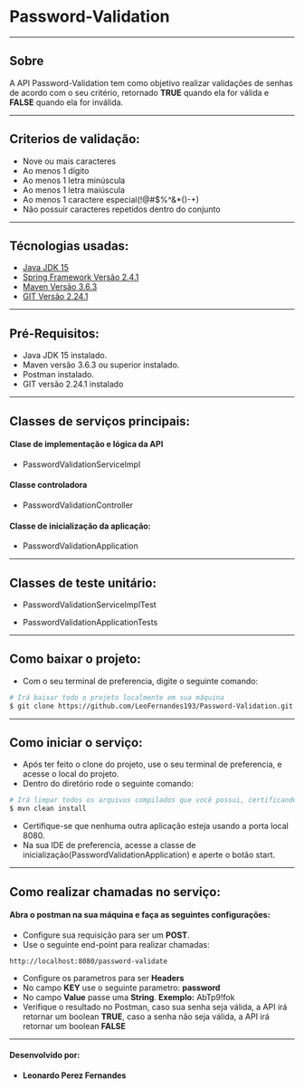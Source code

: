 # Password-Validation
---

## Sobre

A API Password-Validation tem como objetivo realizar validações de senhas de acordo com o seu critério, retornado **TRUE** quando ela for válida e **FALSE** quando ela for inválida.

---

## Criterios de validação:

- Nove ou mais caracteres
- Ao menos 1 dígito
- Ao menos 1 letra minúscula
- Ao menos 1 letra maiúscula
- Ao menos 1 caractere especial(!@#$%^&*()-+)
- Não possuir caracteres repetidos dentro do conjunto

---

## Técnologias usadas:

- [Java JDK 15](https://www.oracle.com/java/technologies/javase/15-relnote-issues.html)
- [Spring Framework Versão 2.4.1](https://spring.io/projects/spring-framework)
- [Maven Versão 3.6.3](https://maven.apache.org/plugins/maven-war-plugin/index.html)
- [GIT Versão 2.24.1](https://git-scm.com/)

---

## Pré-Requisitos:

- Java JDK 15 instalado.
- Maven versão 3.6.3 ou superior instalado.
- Postman instalado.
- GIT versão 2.24.1 instalado

---

## Classes de serviços principais:

#### Clase de implementação e lógica da API
- PasswordValidationServiceImpl

#### Classe controladora
- PasswordValidationController

#### Classe de inicialização da aplicação:
- PasswordValidationApplication

---

## Classes de teste unitário:

- PasswordValidationServiceImplTest

- PasswordValidationApplicationTests

---

## Como baixar o projeto:

- Com o seu terminal de preferencia, digite o seguinte comando:

```bash
# Irá baixar todo o projeto localmente em sua máquina
$ git clone https://github.com/LeoFernandes193/Password-Validation.git
```

---

## Como iniciar o serviço:

- Após ter feito o clone do projeto, use o seu terminal de preferencia, e acesse o local do projeto.
- Dentro do diretório rode o seguinte comando:

```bash
# Irá limpar todos os arquivos compilados que você possui, certificando-se de que você está realmente compilando cada módulo do zero.
$ mvn clean install
```
- Certifique-se que nenhuma outra aplicação esteja usando a porta local 8080.
- Na sua IDE de preferencia, acesse a classe de inicialização(PasswordValidationApplication) e aperte o botão start.

---

## Como realizar chamadas no serviço:

#### Abra o postman na sua máquina e faça as seguintes configurações:
- Configure sua requisição para ser um **POST**.
- Use o seguinte end-point para realizar chamadas:
```postman
http://localhost:8080/password-validate
```
- Configure os parametros para ser **Headers**
- No campo **KEY** use o seguinte parametro: **password**
- No campo **Value** passe uma **String**. **Exemplo:** AbTp9!fok
- Verifique o resultado no Postman, caso sua senha seja válida, a API irá retornar um boolean **TRUE**, caso a  senha não seja válida, a API irá retornar um boolean **FALSE**

---
#### Desenvolvido por:
- **Leonardo Perez Fernandes**




